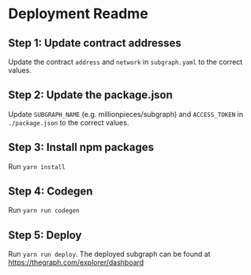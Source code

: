 # Deployment Readme

## Step 1: Update contract addresses

Update the contract `address` and `network` in `subgraph.yaml` to the correct values.

## Step 2: Update the package.json

Update `SUBGRAPH_NAME` (e.g. millionpieces/subgraph) and `ACCESS_TOKEN` in `./package.json` to the correct values.

## Step 3: Install npm packages

Run `yarn install`

## Step 4: Codegen

Run `yarn run codegen`

## Step 5: Deploy

Run `yarn run deploy`. The deployed subgraph can be found at https://thegraph.com/explorer/dashboard
